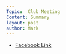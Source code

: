 ```yaml
---
Topic:  Club Meeting
Content: Summary
layout: post
author: Mark
---
```





* [Facebook Link](https://www.facebook.com/1481985248595237/posts/4330171377109929/)



